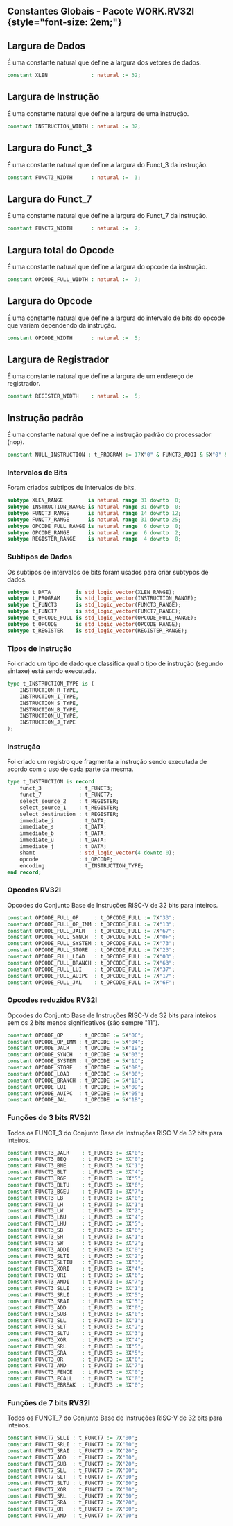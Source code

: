 ## Constantes Globais - Pacote WORK.RV32I {style="font-size: 2em;"}

## Largura de Dados <Badge text="WORK.RV32I.XLEN"/>

É uma constante natural que define a largura dos vetores de dados.

```vhdl
constant XLEN              : natural := 32;
```

## Largura de Instrução <Badge text="WORK.RV32I.INSTRUCTION_WIDTH"/>

É uma constante natural que define a largura de uma instrução.

```vhdl
constant INSTRUCTION_WIDTH : natural := 32;
```

## Largura do Funct_3 <Badge text="WORK.RV32I.FUNCT3_WIDTH"/>

É uma constante natural que define a largura do Funct_3 da instrução.

```vhdl
constant FUNCT3_WIDTH      : natural :=  3;
```

## Largura do Funct_7 <Badge text="WORK.RV32I.FUNCT7_WIDTH"/>

É uma constante natural que define a largura do Funct_7 da instrução.

```vhdl
constant FUNCT7_WIDTH      : natural :=  7;
```

## Largura total do Opcode <Badge text="WORK.RV32I.OPCODE_FULL_WIDTH"/>

É uma constante natural que define a largura do opcode da instrução.

```vhdl
constant OPCODE_FULL_WIDTH : natural :=  7;
```

## Largura do Opcode <Badge text="WORK.RV32I.OPCODE_WIDTH"/>

É uma constante natural que define a largura do intervalo de bits
do opcode que variam dependendo da instrução.

```vhdl
constant OPCODE_WIDTH      : natural :=  5;
```

## Largura de Registrador <Badge text="WORK.RV32I.REGISTER_WIDTH"/>

É uma constante natural que define a largura de um endereço de registrador.

```vhdl
constant REGISTER_WIDTH    : natural :=  5;
```

## Instrução padrão <Badge text="WORK.RV32I.NULL_INSTRUCTION"/>

É uma constante natural que define a instrução padrão do processador (nop).

```vhdl
constant NULL_INSTRUCTION : t_PROGRAM := 17X"0" & FUNCT3_ADDI & 5X"0" & OPCODE_FULL_OP_IMM;
```

### Intervalos de Bits <Badge type="danger" text="subtype"/>

Foram criados subtipos de intervalos de bits.

```vhdl
subtype XLEN_RANGE        is natural range 31 downto  0;
subtype INSTRUCTION_RANGE is natural range 31 downto  0;
subtype FUNCT3_RANGE      is natural range 14 downto 12;
subtype FUNCT7_RANGE      is natural range 31 downto 25;
subtype OPCODE_FULL_RANGE is natural range  6 downto  0;
subtype OPCODE_RANGE      is natural range  6 downto  2;
subtype REGISTER_RANGE    is natural range  4 downto  0;
```

### Subtipos de Dados <Badge type="danger" text="subtype"/>

Os subtipos de intervalos de bits foram usados para criar subtypos de dados.

```vhdl
subtype t_DATA        is std_logic_vector(XLEN_RANGE);
subtype t_PROGRAM     is std_logic_vector(INSTRUCTION_RANGE);
subtype t_FUNCT3      is std_logic_vector(FUNCT3_RANGE);
subtype t_FUNCT7      is std_logic_vector(FUNCT7_RANGE);
subtype t_OPCODE_FULL is std_logic_vector(OPCODE_FULL_RANGE);
subtype t_OPCODE      is std_logic_vector(OPCODE_RANGE);
subtype t_REGISTER    is std_logic_vector(REGISTER_RANGE);
```

### Tipos de Instrução <Badge type="success" text="WORK.RV32I.t_INSTRUCTION_TYPE"/>

Foi criado um tipo de dado que classifica qual o tipo de instrução (segundo sintaxe) está
sendo executada.

```vhdl
type t_INSTRUCTION_TYPE is (
    INSTRUCTION_R_TYPE,
    INSTRUCTION_I_TYPE,
    INSTRUCTION_S_TYPE,
    INSTRUCTION_B_TYPE,
    INSTRUCTION_U_TYPE,
    INSTRUCTION_J_TYPE
);
```

### Instrução <Badge type="success" text="WORK.RV32I.t_INSTRUCTION"/>

Foi criado um registro que fragmenta a instrução sendo executada de acordo com
o uso de cada parte da mesma.

```vhdl
type t_INSTRUCTION is record
    funct_3            : t_FUNCT3;
    funct_7            : t_FUNCT7;
    select_source_2    : t_REGISTER;
    select_source_1    : t_REGISTER;
    select_destination : t_REGISTER;
    immediate_i        : t_DATA;
    immediate_s        : t_DATA;
    immediate_b        : t_DATA;
    immediate_u        : t_DATA;
    immediate_j        : t_DATA;
    shamt              : std_logic_vector(4 downto 0);
    opcode             : t_OPCODE;
    encoding           : t_INSTRUCTION_TYPE;
end record;
```

### Opcodes RV32I <Badge text="constant"/>

Opcodes do Conjunto Base de Instruções RISC-V de 32 bits para inteiros.

```vhdl
constant OPCODE_FULL_OP     : t_OPCODE_FULL := 7X"33";
constant OPCODE_FULL_OP_IMM : t_OPCODE_FULL := 7X"13";
constant OPCODE_FULL_JALR   : t_OPCODE_FULL := 7X"67";
constant OPCODE_FULL_SYNCH  : t_OPCODE_FULL := 7X"0F";
constant OPCODE_FULL_SYSTEM : t_OPCODE_FULL := 7X"73";
constant OPCODE_FULL_STORE  : t_OPCODE_FULL := 7X"23";
constant OPCODE_FULL_LOAD   : t_OPCODE_FULL := 7X"03";
constant OPCODE_FULL_BRANCH : t_OPCODE_FULL := 7X"63";
constant OPCODE_FULL_LUI    : t_OPCODE_FULL := 7X"37";
constant OPCODE_FULL_AUIPC  : t_OPCODE_FULL := 7X"17";
constant OPCODE_FULL_JAL    : t_OPCODE_FULL := 7X"6F";
```

### Opcodes reduzidos RV32I <Badge text="constant"/>

Opcodes do Conjunto Base de Instruções RISC-V de 32 bits para inteiros sem os 2
bits menos significativos (são sempre "11").

```vhdl
constant OPCODE_OP     : t_OPCODE := 5X"0C";
constant OPCODE_OP_IMM : t_OPCODE := 5X"04";
constant OPCODE_JALR   : t_OPCODE := 5X"19";
constant OPCODE_SYNCH  : t_OPCODE := 5X"03";
constant OPCODE_SYSTEM : t_OPCODE := 5X"1C";
constant OPCODE_STORE  : t_OPCODE := 5X"08";
constant OPCODE_LOAD   : t_OPCODE := 5X"00";
constant OPCODE_BRANCH : t_OPCODE := 5X"18";
constant OPCODE_LUI    : t_OPCODE := 5X"0D";
constant OPCODE_AUIPC  : t_OPCODE := 5X"05";
constant OPCODE_JAL    : t_OPCODE := 5X"1B";
```

### Funções de 3 bits RV32I <Badge text="constant"/>

Todos os FUNCT_3 do Conjunto Base de Instruções RISC-V de 32 bits para inteiros.

```vhdl
constant FUNCT3_JALR    : t_FUNCT3 := 3X"0";
constant FUNCT3_BEQ     : t_FUNCT3 := 3X"0";
constant FUNCT3_BNE     : t_FUNCT3 := 3X"1";
constant FUNCT3_BLT     : t_FUNCT3 := 3X"4";
constant FUNCT3_BGE     : t_FUNCT3 := 3X"5";
constant FUNCT3_BLTU    : t_FUNCT3 := 3X"6";
constant FUNCT3_BGEU    : t_FUNCT3 := 3X"7";
constant FUNCT3_LB      : t_FUNCT3 := 3X"0";
constant FUNCT3_LH      : t_FUNCT3 := 3X"1";
constant FUNCT3_LW      : t_FUNCT3 := 3X"2";
constant FUNCT3_LBU     : t_FUNCT3 := 3X"4";
constant FUNCT3_LHU     : t_FUNCT3 := 3X"5";
constant FUNCT3_SB      : t_FUNCT3 := 3X"0";
constant FUNCT3_SH      : t_FUNCT3 := 3X"1";
constant FUNCT3_SW      : t_FUNCT3 := 3X"2";
constant FUNCT3_ADDI    : t_FUNCT3 := 3X"0";
constant FUNCT3_SLTI    : t_FUNCT3 := 3X"2";
constant FUNCT3_SLTIU   : t_FUNCT3 := 3X"3";
constant FUNCT3_XORI    : t_FUNCT3 := 3X"4";
constant FUNCT3_ORI     : t_FUNCT3 := 3X"6";
constant FUNCT3_ANDI    : t_FUNCT3 := 3X"7";
constant FUNCT3_SLLI    : t_FUNCT3 := 3X"1";
constant FUNCT3_SRLI    : t_FUNCT3 := 3X"5";
constant FUNCT3_SRAI    : t_FUNCT3 := 3X"5";
constant FUNCT3_ADD     : t_FUNCT3 := 3X"0";
constant FUNCT3_SUB     : t_FUNCT3 := 3X"0";
constant FUNCT3_SLL     : t_FUNCT3 := 3X"1";
constant FUNCT3_SLT     : t_FUNCT3 := 3X"2";
constant FUNCT3_SLTU    : t_FUNCT3 := 3X"3";
constant FUNCT3_XOR     : t_FUNCT3 := 3X"4";
constant FUNCT3_SRL     : t_FUNCT3 := 3X"5";
constant FUNCT3_SRA     : t_FUNCT3 := 3X"5";
constant FUNCT3_OR      : t_FUNCT3 := 3X"6";
constant FUNCT3_AND     : t_FUNCT3 := 3X"7";
constant FUNCT3_FENCE   : t_FUNCT3 := 3X"0";
constant FUNCT3_ECALL   : t_FUNCT3 := 3X"0";
constant FUNCT3_EBREAK  : t_FUNCT3 := 3X"0";
```

### Funções de 7 bits RV32I <Badge text="constant"/>

Todos os FUNCT_7 do Conjunto Base de Instruções RISC-V de 32 bits para inteiros.

```vhdl
constant FUNCT7_SLLI : t_FUNCT7 := 7X"00";
constant FUNCT7_SRLI : t_FUNCT7 := 7X"00";
constant FUNCT7_SRAI : t_FUNCT7 := 7X"20";
constant FUNCT7_ADD  : t_FUNCT7 := 7X"00";
constant FUNCT7_SUB  : t_FUNCT7 := 7X"20";
constant FUNCT7_SLL  : t_FUNCT7 := 7X"00";
constant FUNCT7_SLT  : t_FUNCT7 := 7X"00";
constant FUNCT7_SLTU : t_FUNCT7 := 7X"00";
constant FUNCT7_XOR  : t_FUNCT7 := 7X"00";
constant FUNCT7_SRL  : t_FUNCT7 := 7X"00";
constant FUNCT7_SRA  : t_FUNCT7 := 7X"20";
constant FUNCT7_OR   : t_FUNCT7 := 7X"00";
constant FUNCT7_AND  : t_FUNCT7 := 7X"00";
```
